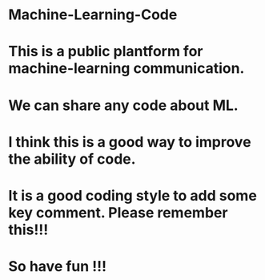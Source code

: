 # Machine-Learning-Code
# This is a public plantform for machine-learning communication.
# We can share any code about ML.

# I think this is a good way to improve the ability of code.
# It is a good coding style to add some key comment. Please remember this!!!

# So have fun !!!
